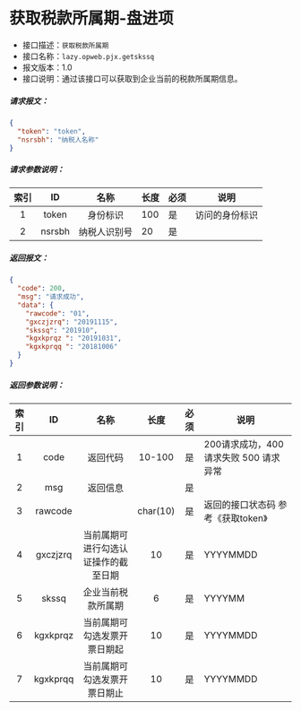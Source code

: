 # 获取税款所属期-盘进项

- 接口描述：`获取税款所属期`
- 接口名称：`lazy.opweb.pjx.getskssq`
- 报文版本：1.0
- 接口说明：通过该接口可以获取到企业当前的税款所属期信息。

##### 请求报文：

```json
{
  "token": "token",
  "nsrsbh": "纳税人名称"
}
```

#####  请求参数说明：

| 索引 |   ID   |     名称     | 长度 | 必须 |      说明      |
| :--: | :----: | :----------: | ---- | ---- | :------------: |
|  1   | token  |   身份标识   | 100  | 是   | 访问的身份标识 |
|  2   | nsrsbh | 纳税人识别号 | 20   | 是   |                |

##### 返回报文：

```json
{
  "code": 200,
  "msg": "请求成功",
  "data": {
    "rawcode": "01",
    "gxczjzrq": "20191115",
    "skssq": "201910",
    "kgxkprqz ": "20191031",
    "kgxkprqq ": "20181006"
  }
}
```

#####  返回参数说明：

| 索引 |    ID    |                 名称                 |   长度   | 必须 | 说明                                   |
| :--: | :------: | :----------------------------------: | :------: | :--: | -------------------------------------- |
|  1   |   code   |               返回代码               |  10-100  |  是  | 200请求成功，400 请求失败 500 请求异常 |
|  2   |   msg    |               返回信息               |          |  是  |                                        |
|  3   | rawcode  |                                      | char(10) |  是  | 返回的接口状态码  参考《获取token》    |
|  4   | gxczjzrq | 当前属期可进行勾选认证操作的截至日期 |    10    |  是  | YYYYMMDD                               |
|  5   |  skssq   |          企业当前税款所属期          |    6     |  是  | YYYYMM                                 |
|  6   | kgxkprqz |     当前属期可勾选发票开票日期起     |    10    |  是  | YYYYMMDD                               |
|  7   | kgxkprqq |     当前属期可勾选发票开票日期止     |    10    |  是  | YYYYMMDD                               |